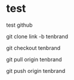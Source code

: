 # test

test github

git clone link -b tenbrand

git checkout tenbrand

git pull origin tenbrand

git push origin tenbrand
